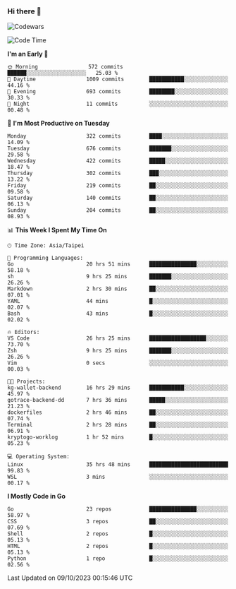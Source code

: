### Hi there 👋

![Codewars](https://www.codewars.com/users/omegaatt36/badges/small)

<!--START_SECTION:waka-->
![Code Time](http://img.shields.io/badge/Code%20Time-1%2C796%20hrs%209%20mins-blue)

**I'm an Early 🐤** 

```text
🌞 Morning                572 commits         ██████░░░░░░░░░░░░░░░░░░░   25.03 % 
🌆 Daytime                1009 commits        ███████████░░░░░░░░░░░░░░   44.16 % 
🌃 Evening                693 commits         ████████░░░░░░░░░░░░░░░░░   30.33 % 
🌙 Night                  11 commits          ░░░░░░░░░░░░░░░░░░░░░░░░░   00.48 % 
```
📅 **I'm Most Productive on Tuesday** 

```text
Monday                   322 commits         ████░░░░░░░░░░░░░░░░░░░░░   14.09 % 
Tuesday                  676 commits         ███████░░░░░░░░░░░░░░░░░░   29.58 % 
Wednesday                422 commits         █████░░░░░░░░░░░░░░░░░░░░   18.47 % 
Thursday                 302 commits         ███░░░░░░░░░░░░░░░░░░░░░░   13.22 % 
Friday                   219 commits         ██░░░░░░░░░░░░░░░░░░░░░░░   09.58 % 
Saturday                 140 commits         ██░░░░░░░░░░░░░░░░░░░░░░░   06.13 % 
Sunday                   204 commits         ██░░░░░░░░░░░░░░░░░░░░░░░   08.93 % 
```


📊 **This Week I Spent My Time On** 

```text
🕑︎ Time Zone: Asia/Taipei

💬 Programming Languages: 
Go                       20 hrs 51 mins      ███████████████░░░░░░░░░░   58.18 % 
sh                       9 hrs 25 mins       ███████░░░░░░░░░░░░░░░░░░   26.26 % 
Markdown                 2 hrs 30 mins       ██░░░░░░░░░░░░░░░░░░░░░░░   07.01 % 
YAML                     44 mins             █░░░░░░░░░░░░░░░░░░░░░░░░   02.07 % 
Bash                     43 mins             █░░░░░░░░░░░░░░░░░░░░░░░░   02.02 % 

🔥 Editors: 
VS Code                  26 hrs 25 mins      ██████████████████░░░░░░░   73.70 % 
Zsh                      9 hrs 25 mins       ███████░░░░░░░░░░░░░░░░░░   26.26 % 
Vim                      0 secs              ░░░░░░░░░░░░░░░░░░░░░░░░░   00.03 % 

🐱‍💻 Projects: 
kg-wallet-backend        16 hrs 29 mins      ███████████░░░░░░░░░░░░░░   45.97 % 
gotrace-backend-dd       7 hrs 36 mins       █████░░░░░░░░░░░░░░░░░░░░   21.23 % 
dockerfiles              2 hrs 46 mins       ██░░░░░░░░░░░░░░░░░░░░░░░   07.74 % 
Terminal                 2 hrs 28 mins       ██░░░░░░░░░░░░░░░░░░░░░░░   06.91 % 
kryptogo-worklog         1 hr 52 mins        █░░░░░░░░░░░░░░░░░░░░░░░░   05.23 % 

💻 Operating System: 
Linux                    35 hrs 48 mins      █████████████████████████   99.83 % 
WSL                      3 mins              ░░░░░░░░░░░░░░░░░░░░░░░░░   00.17 % 
```

**I Mostly Code in Go** 

```text
Go                       23 repos            ███████████████░░░░░░░░░░   58.97 % 
CSS                      3 repos             ██░░░░░░░░░░░░░░░░░░░░░░░   07.69 % 
Shell                    2 repos             █░░░░░░░░░░░░░░░░░░░░░░░░   05.13 % 
HTML                     2 repos             █░░░░░░░░░░░░░░░░░░░░░░░░   05.13 % 
Python                   1 repo              █░░░░░░░░░░░░░░░░░░░░░░░░   02.56 % 
```




 Last Updated on 09/10/2023 00:15:46 UTC
<!--END_SECTION:waka-->

<!--
**omegaatt36/omegaatt36** is a ✨ _special_ ✨ repository because its `README.md` (this file) appears on your GitHub profile.

Here are some ideas to get you started:

- 🔭 I’m currently working on ...
- 🌱 I’m currently learning ...
- 👯 I’m looking to collaborate on ...
- 🤔 I’m looking for help with ...
- 💬 Ask me about ...
- 📫 How to reach me: ...
- 😄 Pronouns: ...
- ⚡ Fun fact: ...
-->
